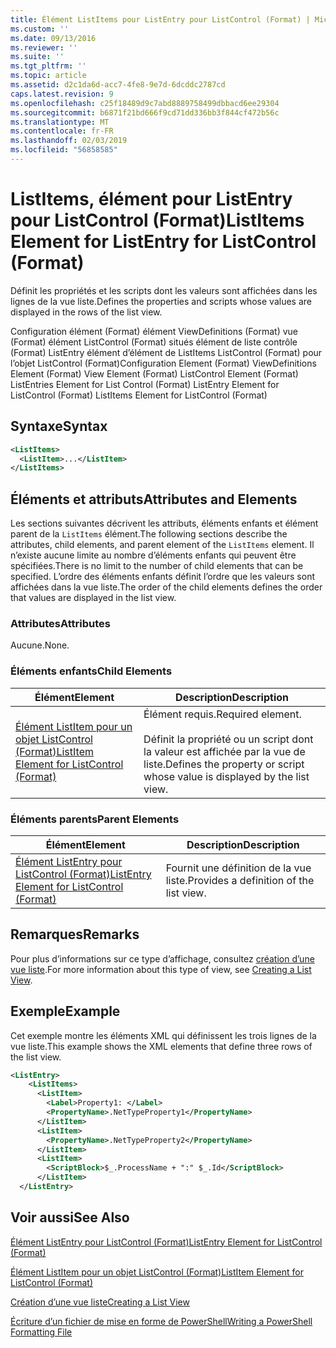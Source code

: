 ```yaml
---
title: Élément ListItems pour ListEntry pour ListControl (Format) | Microsoft Docs
ms.custom: ''
ms.date: 09/13/2016
ms.reviewer: ''
ms.suite: ''
ms.tgt_pltfrm: ''
ms.topic: article
ms.assetid: d2c1da6d-acc7-4fe8-9e7d-6dcddc2787cd
caps.latest.revision: 9
ms.openlocfilehash: c25f18489d9c7abd8889758499dbbacd6ee29304
ms.sourcegitcommit: b6871f21bd666f9cd71dd336bb3f844cf472b56c
ms.translationtype: MT
ms.contentlocale: fr-FR
ms.lasthandoff: 02/03/2019
ms.locfileid: "56858585"
---
```

# <a name="listitems-element-for-listentry-for-listcontrol-format"></a><span data-ttu-id="6b01e-102">ListItems, élément pour ListEntry pour ListControl (Format)</span><span class="sxs-lookup"><span data-stu-id="6b01e-102">ListItems Element for ListEntry for ListControl (Format)</span></span>

<span data-ttu-id="6b01e-103">Définit les propriétés et les scripts dont les valeurs sont affichées dans les lignes de la vue liste.</span><span class="sxs-lookup"><span data-stu-id="6b01e-103">Defines the properties and scripts whose values are displayed in the rows of the list view.</span></span>

<span data-ttu-id="6b01e-104">Configuration élément (Format) élément ViewDefinitions (Format) vue (Format) élément ListControl (Format) situés élément de liste contrôle (Format) ListEntry élément d’élément de ListItems ListControl (Format) pour l’objet ListControl (Format)</span><span class="sxs-lookup"><span data-stu-id="6b01e-104">Configuration Element (Format) ViewDefinitions Element (Format) View Element (Format) ListControl Element (Format) ListEntries Element for List Control (Format) ListEntry Element for ListControl (Format) ListItems Element for ListControl (Format)</span></span>

## <a name="syntax"></a><span data-ttu-id="6b01e-105">Syntaxe</span><span class="sxs-lookup"><span data-stu-id="6b01e-105">Syntax</span></span>

```xml
<ListItems>
  <ListItem>...</ListItem>
</ListItems>
```

## <a name="attributes-and-elements"></a><span data-ttu-id="6b01e-106">Éléments et attributs</span><span class="sxs-lookup"><span data-stu-id="6b01e-106">Attributes and Elements</span></span>

<span data-ttu-id="6b01e-107">Les sections suivantes décrivent les attributs, éléments enfants et élément parent de la `ListItems` élément.</span><span class="sxs-lookup"><span data-stu-id="6b01e-107">The following sections describe the attributes, child elements, and parent element of the `ListItems` element.</span></span> <span data-ttu-id="6b01e-108">Il n’existe aucune limite au nombre d’éléments enfants qui peuvent être spécifiées.</span><span class="sxs-lookup"><span data-stu-id="6b01e-108">There is no limit to the number of child elements that can be specified.</span></span> <span data-ttu-id="6b01e-109">L’ordre des éléments enfants définit l’ordre que les valeurs sont affichées dans la vue liste.</span><span class="sxs-lookup"><span data-stu-id="6b01e-109">The order of the child elements defines the order that values are displayed in the list view.</span></span>

### <a name="attributes"></a><span data-ttu-id="6b01e-110">Attributes</span><span class="sxs-lookup"><span data-stu-id="6b01e-110">Attributes</span></span>

<span data-ttu-id="6b01e-111">Aucune.</span><span class="sxs-lookup"><span data-stu-id="6b01e-111">None.</span></span>

### <a name="child-elements"></a><span data-ttu-id="6b01e-112">Éléments enfants</span><span class="sxs-lookup"><span data-stu-id="6b01e-112">Child Elements</span></span>

|<span data-ttu-id="6b01e-113">Élément</span><span class="sxs-lookup"><span data-stu-id="6b01e-113">Element</span></span>|<span data-ttu-id="6b01e-114">Description</span><span class="sxs-lookup"><span data-stu-id="6b01e-114">Description</span></span>|
|-------------|-----------------|
|[<span data-ttu-id="6b01e-115">Élément ListItem pour un objet ListControl (Format)</span><span class="sxs-lookup"><span data-stu-id="6b01e-115">ListItem Element for ListControl (Format)</span></span>](./listitem-element-for-listitems-for-listcontrol-format.md)|<span data-ttu-id="6b01e-116">Élément requis.</span><span class="sxs-lookup"><span data-stu-id="6b01e-116">Required element.</span></span><br /><br /> <span data-ttu-id="6b01e-117">Définit la propriété ou un script dont la valeur est affichée par la vue de liste.</span><span class="sxs-lookup"><span data-stu-id="6b01e-117">Defines the property or script whose value is displayed by the list view.</span></span>|

### <a name="parent-elements"></a><span data-ttu-id="6b01e-118">Éléments parents</span><span class="sxs-lookup"><span data-stu-id="6b01e-118">Parent Elements</span></span>

|<span data-ttu-id="6b01e-119">Élément</span><span class="sxs-lookup"><span data-stu-id="6b01e-119">Element</span></span>|<span data-ttu-id="6b01e-120">Description</span><span class="sxs-lookup"><span data-stu-id="6b01e-120">Description</span></span>|
|-------------|-----------------|
|[<span data-ttu-id="6b01e-121">Élément ListEntry pour ListControl (Format)</span><span class="sxs-lookup"><span data-stu-id="6b01e-121">ListEntry Element for ListControl (Format)</span></span>](./listentry-element-for-listcontrol-format.md)|<span data-ttu-id="6b01e-122">Fournit une définition de la vue liste.</span><span class="sxs-lookup"><span data-stu-id="6b01e-122">Provides a definition of the list view.</span></span>|

## <a name="remarks"></a><span data-ttu-id="6b01e-123">Remarques</span><span class="sxs-lookup"><span data-stu-id="6b01e-123">Remarks</span></span>

<span data-ttu-id="6b01e-124">Pour plus d’informations sur ce type d’affichage, consultez [création d’une vue liste](./creating-a-list-view.md).</span><span class="sxs-lookup"><span data-stu-id="6b01e-124">For more information about this type of view, see [Creating a List View](./creating-a-list-view.md).</span></span>

## <a name="example"></a><span data-ttu-id="6b01e-125">Exemple</span><span class="sxs-lookup"><span data-stu-id="6b01e-125">Example</span></span>

<span data-ttu-id="6b01e-126">Cet exemple montre les éléments XML qui définissent les trois lignes de la vue liste.</span><span class="sxs-lookup"><span data-stu-id="6b01e-126">This example shows the XML elements that define three rows of the list view.</span></span>

```xml
<ListEntry>
    <ListItems>
      <ListItem>
        <Label>Property1: </Label>
        <PropertyName>.NetTypeProperty1</PropertyName>
      </ListItem>
      <ListItem>
        <PropertyName>.NetTypeProperty2</PropertyName>
      </ListItem>
      <ListItem>
        <ScriptBlock>$_.ProcessName + ":" $_.Id</ScriptBlock>
      </ListItem>
  </ListEntry>
```

## <a name="see-also"></a><span data-ttu-id="6b01e-127">Voir aussi</span><span class="sxs-lookup"><span data-stu-id="6b01e-127">See Also</span></span>

[<span data-ttu-id="6b01e-128">Élément ListEntry pour ListControl (Format)</span><span class="sxs-lookup"><span data-stu-id="6b01e-128">ListEntry Element for ListControl (Format)</span></span>](./listentry-element-for-listcontrol-format.md)

[<span data-ttu-id="6b01e-129">Élément ListItem pour un objet ListControl (Format)</span><span class="sxs-lookup"><span data-stu-id="6b01e-129">ListItem Element for ListControl (Format)</span></span>](./listitem-element-for-listitems-for-listcontrol-format.md)

[<span data-ttu-id="6b01e-130">Création d’une vue liste</span><span class="sxs-lookup"><span data-stu-id="6b01e-130">Creating a List View</span></span>](./creating-a-list-view.md)

[<span data-ttu-id="6b01e-131">Écriture d’un fichier de mise en forme de PowerShell</span><span class="sxs-lookup"><span data-stu-id="6b01e-131">Writing a PowerShell Formatting File</span></span>](./writing-a-powershell-formatting-file.md)
